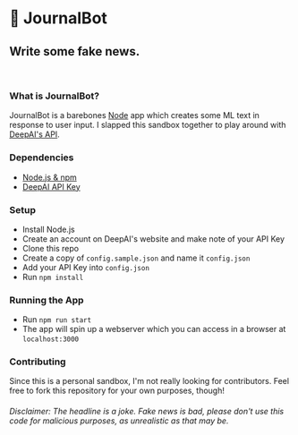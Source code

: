 # :memo: JournalBot
## Write some fake news.
&nbsp;  
### What is JournalBot?
JournalBot is a barebones [Node](https://nodejs.org) app which creates some ML text in response to user input.  I slapped this sandbox together to play around with [DeepAI's API](https://deepai.org/apis).
&nbsp;  
### Dependencies
- [Node.js & npm](https://nodejs.org)
- [DeepAI API Key](https://deepai.org/)
&nbsp;  
### Setup
- Install Node.js
- Create an account on DeepAI's website and make note of your API Key
- Clone this repo
- Create a copy of `config.sample.json` and name it `config.json`
- Add your API Key into `config.json`
- Run `npm install`
&nbsp;  
### Running the App
- Run `npm run start`
- The app will spin up a webserver which you can access in a browser at `localhost:3000`
&nbsp;  
### Contributing
Since this is a personal sandbox, I'm not really looking for contributors.  Feel free to fork this repository for your own purposes, though!
&nbsp;  
###### Disclaimer: The headline is a joke. Fake news is bad, please don't use this code for malicious purposes, as unrealistic as that may be.